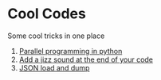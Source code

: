# Cool Codes
Some cool tricks in one place

1. [Parallel programming in python](parallelisation.py)
2. [Add a jizz sound at the end of your code](jizz-sound-end-of-code.py)
3. [JSON load and dump](json-load-dump.py)
